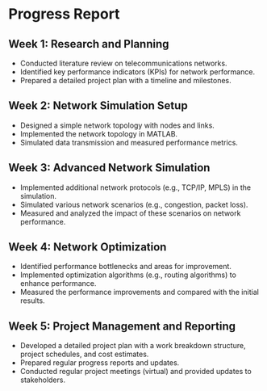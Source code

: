 # Progress Report

## Week 1: Research and Planning
- Conducted literature review on telecommunications networks.
- Identified key performance indicators (KPIs) for network performance.
- Prepared a detailed project plan with a timeline and milestones.

## Week 2: Network Simulation Setup
- Designed a simple network topology with nodes and links.
- Implemented the network topology in MATLAB.
- Simulated data transmission and measured performance metrics.

## Week 3: Advanced Network Simulation
- Implemented additional network protocols (e.g., TCP/IP, MPLS) in the simulation.
- Simulated various network scenarios (e.g., congestion, packet loss).
- Measured and analyzed the impact of these scenarios on network performance.

## Week 4: Network Optimization
- Identified performance bottlenecks and areas for improvement.
- Implemented optimization algorithms (e.g., routing algorithms) to enhance performance.
- Measured the performance improvements and compared with the initial results.

## Week 5: Project Management and Reporting
- Developed a detailed project plan with a work breakdown structure, project schedules, and cost estimates.
- Prepared regular progress reports and updates.
- Conducted regular project meetings (virtual) and provided updates to stakeholders.

